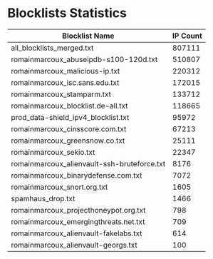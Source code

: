# Blocklists Statistics
| Blocklist Name | IP Count |
|----|----|
| all_blocklists_merged.txt | 807111 |
| romainmarcoux_abuseipdb-s100-120d.txt | 510807 |
| romainmarcoux_malicious-ip.txt | 220312 |
| romainmarcoux_isc.sans.edu.txt | 172015 |
| romainmarcoux_stamparm.txt | 133712 |
| romainmarcoux_blocklist.de-all.txt | 118665 |
| prod_data-shield_ipv4_blocklist.txt | 95972 |
| romainmarcoux_cinsscore.com.txt | 67213 |
| romainmarcoux_greensnow.co.txt | 25111 |
| romainmarcoux_sekio.txt | 22347 |
| romainmarcoux_alienvault-ssh-bruteforce.txt | 8176 |
| romainmarcoux_binarydefense.com.txt | 7072 |
| romainmarcoux_snort.org.txt | 1605 |
| spamhaus_drop.txt | 1466 |
| romainmarcoux_projecthoneypot.org.txt | 798 |
| romainmarcoux_emergingthreats.net.txt | 709 |
| romainmarcoux_alienvault-fakelabs.txt | 614 |
| romainmarcoux_alienvault-georgs.txt | 100 |
